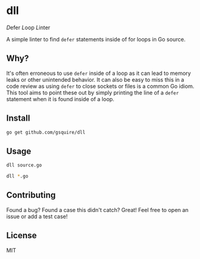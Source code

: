 # dll

*D*efer *L*oop *L*inter

A simple linter to find `defer` statements inside of for loops in Go source.

## Why?
It's often erroneous to use `defer` inside of a loop as it can lead to memory leaks or other
unintended behavior. It can also be easy to miss this in a code review as using `defer` to
close sockets or files is a common Go idiom. This tool aims to point these out by simply printing
the line of a `defer` statement when it is found inside of a loop.

## Install

```sh
go get github.com/gsquire/dll
```

## Usage

```sh
dll source.go

dll *.go
```

## Contributing
Found a bug? Found a case this didn't catch? Great! Feel free to open an issue or add a test case!

## License
MIT
